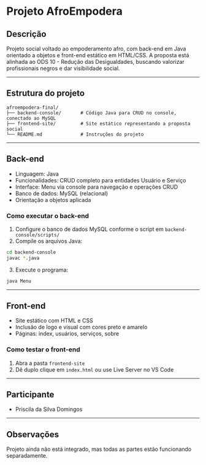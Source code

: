 # Projeto AfroEmpodera

## Descrição
Projeto social voltado ao empoderamento afro, com back-end em Java orientado a objetos e front-end estático em HTML/CSS. A proposta está alinhada ao ODS 10 - Redução das Desigualdades, buscando valorizar profissionais negros e dar visibilidade social.

---

## Estrutura do projeto

```
afroempodera-final/
├── backend-console/       # Código Java para CRUD no console, conectado ao MySQL
├── frontend-site/         # Site estático representando a proposta social
└── README.md              # Instruções do projeto
```

---

## Back-end

- Linguagem: Java
- Funcionalidades: CRUD completo para entidades Usuário e Serviço
- Interface: Menu via console para navegação e operações CRUD
- Banco de dados: MySQL (relacional)
- Orientação a objetos aplicada

### Como executar o back-end

1. Configure o banco de dados MySQL conforme o script em `backend-console/scripts/`
2. Compile os arquivos Java:

```bash
cd backend-console
javac *.java
```

3. Execute o programa:

```bash
java Menu
```

---

## Front-end

- Site estático com HTML e CSS
- Inclusão de logo e visual com cores preto e amarelo
- Páginas: index, usuários, serviços, sobre

### Como testar o front-end

1. Abra a pasta `frontend-site`
2. Dê duplo clique em `index.html` ou use Live Server no VS Code

---

## Participante

- Priscila da Silva Domingos

---

## Observações

Projeto ainda não está integrado, mas todas as partes estão funcionando separadamente.
